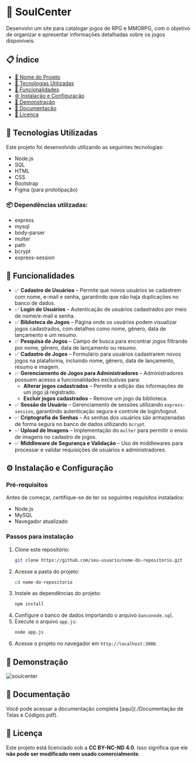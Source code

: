 # 📌 SoulCenter

Desenvolvi um site para catalogar jogos de RPG e MMORPG, com o objetivo de organizar e apresentar informações detalhadas sobre os jogos disponíveis.

## 📋 Índice

- [📌 Nome do Projeto](#-nome-do-projeto)
- [🚀 Tecnologias Utilizadas](#-tecnologias-utilizadas)
- [📖 Funcionalidades](#-funcionalidades)
- [⚙️ Instalação e Configuração](#%EF%B8%8F-instalação-e-configuração)
- [📸 Demonstração](#-demonstração)
- [📑 Documentação](#-documentação)
- [📄 Licença](#-licença)

## 🚀 Tecnologias Utilizadas

Este projeto foi desenvolvido utilizando as seguintes tecnologias:

- Node.js
- SQL
- HTML
- CSS
- Bootstrap
- Figma (para prototipação)

### 📦 Dependências utilizadas:

- express
- mysql
- body-parser
- multer
- path
- bcrypt
- express-session

## 📖 Funcionalidades

- ✅ **Cadastro de Usuários** – Permite que novos usuários se cadastrem com nome, e-mail e senha, garantindo que não haja duplicações no banco de dados.
- ✅ **Login de Usuários** – Autenticação de usuários cadastrados por meio de nome/e-mail e senha.
- ✅ **Biblioteca de Jogos** – Página onde os usuários podem visualizar jogos cadastrados, com detalhes como nome, gênero, data de lançamento e um resumo.
- ✅ **Pesquisa de Jogos** – Campo de busca para encontrar jogos filtrando por nome, gênero, data de lançamento ou resumo.
- ✅ **Cadastro de Jogos** – Formulário para usuários cadastrarem novos jogos na plataforma, incluindo nome, gênero, data de lançamento, resumo e imagem.
- ✅ **Gerenciamento de Jogos para Administradores** – Administradores possuem acesso a funcionalidades exclusivas para:
  - **Alterar jogos cadastrados** – Permite a edição das informações de um jogo já registrado.
  - **Excluir jogos cadastrados** – Remove um jogo da biblioteca.
- ✅ **Sessão de Usuário** – Gerenciamento de sessões utilizando `express-session`, garantindo autenticação segura e controle de login/logout.
- ✅ **Criptografia de Senhas** – As senhas dos usuários são armazenadas de forma segura no banco de dados utilizando `bcrypt`.
- ✅ **Upload de Imagens** – Implementação do `multer` para permitir o envio de imagens no cadastro de jogos.
- ✅ **Middleware de Segurança e Validação** – Uso de middlewares para processar e validar requisições de usuários e administradores.

## ⚙️ Instalação e Configuração

### Pré-requisitos

Antes de começar, certifique-se de ter os seguintes requisitos instalados:

- Node.js
- MySQL
- Navegador atualizado

### Passos para instalação

1. Clone este repositório:
   ```sh
   git clone https://github.com/seu-usuario/nome-do-repositorio.git
   ```
2. Acesse a pasta do projeto:
   ```sh
   cd nome-do-repositorio
   ```
3. Instale as dependências do projeto:
   ```sh
   npm install
   ```
4. Configure o banco de dados importando o arquivo `banconode.sql`.
5. Execute o arquivo `app.js`:
   ```sh
   node app.js
   ```
7. Acesse o projeto no navegador em `http://localhost:3000`.

## 📸 Demonstração

![soulcenter](https://github.com/user-attachments/assets/05c0607a-43ab-4227-a6dc-2a4b97d8c541)

## 📑 Documentação

Você pode acessar a documentação completa [aqui](./Documentação de Telas e Códigos.pdf).

## 📄 Licença

Este projeto está licenciado sob a **CC BY-NC-ND 4.0**. Isso significa que ele **não pode ser modificado nem usado comercialmente**.



